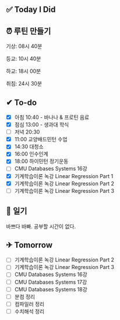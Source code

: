 
## ✅ Today I Did


## ⏰ 루틴 만들기

기상: 08시 40분

등교: 10시 40분

하교: 18시 00분

취침: 24시 30분 

## ✔ To-do

- [x] 아침 10:40 - 바나나 & 프로틴 음료
- [x] 점심 13:00 - 생과대 학식
- [ ] 저녁 20:30 
- [x] 11:00 교양배드민턴 수업 
- [x] 14:30 대청소
- [x] 16:00 인수인계
- [x] 18:00 하이민턴 정기운동
- [ ] CMU Databases Systems 16강
- [x] 기계학습이론 녹강 Linear Regression Part 1
- [x] 기계학습이론 녹강 Linear Regression Part 2
- [ ] 기계학습이론 녹강 Linear Regression Part 3

## 💭 일기

바쁘다 바빠. 공부할 시간이 없다.

## ✈ Tomorrow

- [ ] 기계학습이론 녹강 Linear Regression Part 2
- [ ] 기계학습이론 녹강 Linear Regression Part 3
- [ ] CMU Databases Systems 16강
- [ ] CMU Databases Systems 17강
- [ ] CMU Databases Systems 18강
- [ ] 분컴 정리
- [ ] 컴파일러 정리
- [ ] 수치해석 정리
